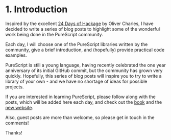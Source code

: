 # 1. Introduction

Inspired by the excellent [24 Days of Hackage](https://ocharles.org.uk/blog/pages/2013-12-01-24-days-of-hackage.html) by Oliver Charles, I have decided to write a series of blog posts to highlight some of the wonderful work being done in the PureScript community.

Each day, I will choose one of the PureScript libraries written by the community, give a brief introduction, and (hopefully) provide practical code examples.

PureScript is still a young language, having recently celebrated the one year anniversary of its initial GitHub commit, but the community has grown very quickly. Hopefully, this series of blog posts will inspire you to try to write a library of your own - and we have no shortage of ideas for possible projects.

If you are interested in learning PureScript, please follow along with the posts, which will be added here each day, and check out the [book](http://leanpub.com/purescript/read) and the [new website](http://purescript.org).

Also, guest posts are more than welcome, so please get in touch in the comments!

Thanks!
